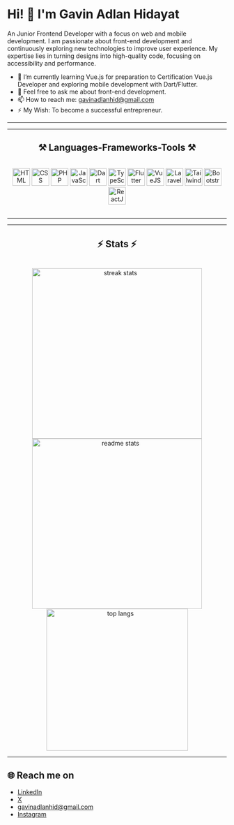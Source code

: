 # Hi! 👋 I'm Gavin Adlan Hidayat

An Junior Frontend Developer with a focus on web and mobile development. I am passionate about front-end development and continuously exploring new technologies to improve user experience. My expertise lies in turning designs into high-quality code, focusing on accessibility and performance.

- 🌱 I’m currently learning Vue.js for preparation to Certification Vue.js Developer and exploring mobile development with Dart/Flutter.
- 💬 Feel free to ask me about front-end development.
- 📫 How to reach me: gavinadlanhid@gmail.com
- ⚡ My Wish: To become a successful entrepreneur.

---

<hr/>

<h2 align="center">⚒️ Languages-Frameworks-Tools ⚒️</h2>
<br/>
<div align="center">
    <img src="https://cdn-icons-png.flaticon.com/512/1051/1051277.png" title="HTML" alt="HTML" width="40" height="40"/>
    <img src="https://cdn-icons-png.flaticon.com/512/732/732190.png" title="CSS" alt="CSS" width="40" height="40"/>
    <img src="https://cdn.iconscout.com/icon/free/png-256/free-php-2038871-1720084.png" title="PHP" alt="PHP" width="40" height="40"/>
    <img src="https://cdn.icon-icons.com/icons2/2415/PNG/512/javascript_original_logo_icon_146455.png" title="JavaScript" alt="JavaScript" width="40" height="40"/>
    <img src="https://upload.wikimedia.org/wikipedia/commons/thumb/c/c6/Dart_logo.png/600px-Dart_logo.png?20220718193800" title="Dart" alt="Dart" width="40" height="40"/>
    <img src="https://cdn.iconscout.com/icon/free/png-256/free-typescript-3521772-2945272.png" title="TypeScript" alt="TypeScript" width="40" height="40"/>
    <img src="https://storage.googleapis.com/cms-storage-bucket/4fd5520fe28ebf839174.svg" title="Flutter" alt="Flutter" width="40" height="40"/>
    <img src="https://cdn.iconscout.com/icon/free/png-256/free-vue-282497.png?f=webp" title="VueJS" alt="VueJS" width="40" height="40"/>
    <img src="https://cdn.worldvectorlogo.com/logos/laravel-2.svg" title="Laravel" alt="Laravel" width="40" height="40"/>
    <img src="https://upload.wikimedia.org/wikipedia/commons/d/d5/Tailwind_CSS_Logo.svg" title="Tailwind" alt="Tailwind" width="40" height="40"/>
    <img src="https://getbootstrap.com/docs/5.2/assets/brand/bootstrap-logo-shadow.png" title="Bootstrap" alt="Bootstrap" width="40" height="40"/>
    <img src="https://cdn4.iconfinder.com/data/icons/logos-3/600/React.js_logo-512.png" title="ReactJS" alt="ReactJS" width="40" height="40"/>
</div>

<br/>
<hr/>

---

<h2 align="center">⚡ Stats ⚡</h2>
<br>
<div align=center>
  <!-- Streak Stats -->
  <img width=390 src="https://github-readme-streak-stats-salesp07.vercel.app/?user=gavinadlan&count_private=true&theme=react&border_radius=10" alt="streak stats"/>

  <!-- GitHub Stats -->
  <img width=390 src="https://github-readme-stats-eight-theta.vercel.app/api?username=gavinadlan&count_private=true&show_icons=true&theme=react&rank_icon=github&border_radius=10" alt="readme stats" />
  <br/>

  <!-- Top Languages -->
  <img width=325 align="center" src="https://github-readme-stats-eight-theta.vercel.app/api/top-langs/?username=gavinadlan&hide=HTML&langs_count=8&layout=compact&theme=react&border_radius=10&size_weight=0.5&count_weight=0.5&exclude_repo=github-readme-stats" alt="top langs" />
</div>




---

## 🌐 Reach me on
- <a href="www.linkedin.com/in/gavinadlan/">LinkedIn</a>
- <a href="https://x.com/gavin_adlan">X</a>
- gavinadlanhid@gmail.com
- <a href="https://www.instagram.com/gavin_adlan">Instagram</a>


